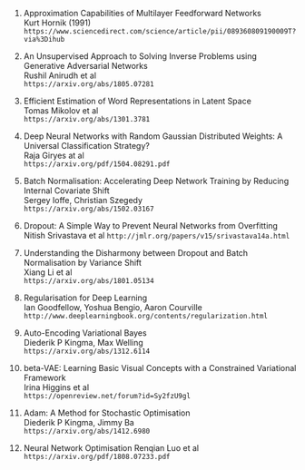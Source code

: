 1. Approximation Capabilities of Multilayer Feedforward Networks  
Kurt Hornik (1991)  
`https://www.sciencedirect.com/science/article/pii/089360809190009T?via%3Dihub`

2. An Unsupervised Approach to Solving Inverse Problems using Generative Adversarial Networks  
Rushil Anirudh et al  
`https://arxiv.org/abs/1805.07281`

3. Efficient Estimation of Word Representations in Latent Space  
Tomas Mikolov et al  
`https://arxiv.org/abs/1301.3781`

4. Deep Neural Networks with Random Gaussian Distributed Weights: A Universal Classification Strategy?  
Raja Giryes at al  
`https://arxiv.org/pdf/1504.08291.pdf`

5. Batch Normalisation: Accelerating Deep Network Training by Reducing Internal Covariate Shift  
Sergey Ioffe, Christian Szegedy  
`https://arxiv.org/abs/1502.03167`

6. Dropout: A Simple Way to Prevent Neural Networks from Overfitting
Nitish Srivastava et al
`http://jmlr.org/papers/v15/srivastava14a.html`

7. Understanding the Disharmony between Dropout and Batch Normalisation by Variance Shift  
Xiang Li et al  
`https://arxiv.org/abs/1801.05134`

8. Regularisation for Deep Learning  
Ian Goodfellow, Yoshua Bengio, Aaron Courville  
`http://www.deeplearningbook.org/contents/regularization.html`

9. Auto-Encoding Variational Bayes  
Diederik P Kingma, Max Welling  
`https://arxiv.org/abs/1312.6114`

10. beta-VAE: Learning Basic Visual Concepts with a Constrained Variational Framework  
Irina Higgins et al  
`https://openreview.net/forum?id=Sy2fzU9gl`

11. Adam: A Method for Stochastic Optimisation  
Diederik P Kingma, Jimmy Ba  
`https://arxiv.org/abs/1412.6980`

12. Neural Network Optimisation
Renqian Luo et al
`https://arxiv.org/pdf/1808.07233.pdf`
